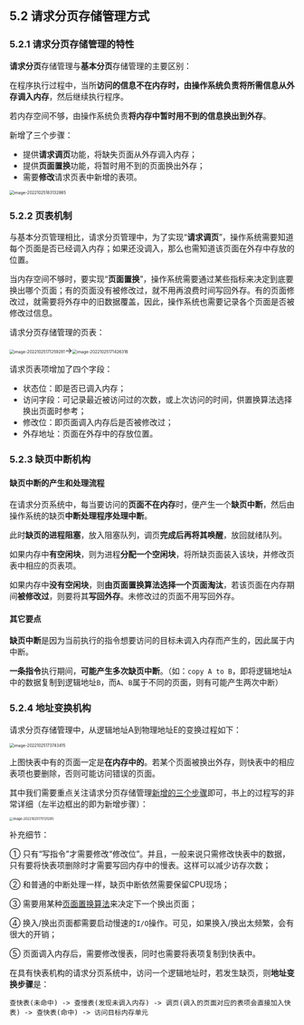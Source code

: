 ## 5.2 请求分页存储管理方式

### 5.2.1 请求分页存储管理的特性

**请求分页**存储管理与**基本分页**存储管理的主要区别：

在程序执行过程中，当所**访问的信息不在内存时，由操作系统负责将所需信息从外存调入内存**，然后继续执行程序。

若内存空间不够，由操作系统负责**将内存中暂时用不到的信息换出到外存**。

新增了三个步骤：

+ 提供**请求调页**功能，将缺失页面从外存调入内存；
+ 提供**页面置换**功能，将暂时用不到的页面换出外存；
+ 需要**修改**请求页表中新增的表项。

<img src="https://images.drshw.tech/images/notes/image-20221025183132865.png" alt="image-20221025183132865" style="zoom:50%;" />

### 5.2.2 页表机制

与基本分页管理相比，请求分页管理中，为了实现“**请求调页**”，操作系统需要知道每个页面是否已经调入内存；如果还没调入，那么也需知道该页面在外存中存放的位置。

当内存空间不够时，要实现“**页面置换**”，操作系统需要通过某些指标来决定到底要换出哪个页面；有的页面没有被修改过，就不用再浪费时间写回外存。有的页面修改过，就需要将外存中的旧数据覆盖，因此，操作系统也需要记录各个页面是否被修改过信息。

请求分页存储管理的页表：

<img src="https://images.drshw.tech/images/notes/image-20221025171259281.png" alt="image-20221025171259281" style="zoom:50%;" />→<img src="https://images.drshw.tech/images/notes/image-20221025171426316.png" alt="image-20221025171426316" style="zoom:50%;" />

请求页表项增加了四个字段：

+ 状态位：即是否已调入内存；
+ 访问字段：可记录最近被访问过的次数，或上次访问的时间，供置换算法选择换出页面时参考；
+ 修改位：即页面调入内存后是否被修改过；
+ 外存地址：页面在外存中的存放位置。

### 5.2.3 缺页中断机构

#### 缺页中断的产生和处理流程

在请求分页系统中，每当要访问的**页面不在内存**时，便产生一个**缺页中断**，然后由操作系统的缺页**中断处理程序处理中断**。

此时**缺页的进程阻塞**，放入阻塞队列，调页**完成后再将其唤醒**，放回就绪队列。

如果内存中**有空闲块**，则为进程**分配一个空闲块**，将所缺页面装入该块，并修改页表中相应的页表项。

如果内存中**没有空闲块**，则**由页面置换算法选择一个页面淘汰**，若该页面在内存期间**被修改过**，则要将其**写回外存**。未修改过的页面不用写回外存。

#### 其它要点

**缺页中断**是因为当前执行的指令想要访问的目标未调入内存而产生的，因此属于内中断。

**一条指令**执行期间，**可能产生多次缺页中断**。（如：`copy A to B`，即将逻辑地址`A`中的数据复制到逻辑地址`B`，而`A`、`B`属于不同的页面，则有可能产生两次中断）

### 5.2.4 地址变换机构

请求分页存储管理中，从逻辑地址A到物理地址E的变换过程如下：

<img src="https://images.drshw.tech/images/notes/image-20221025173743415.png" alt="image-20221025173743415" style="zoom:50%;" />

上图快表中有的页面一定是**在内存中的**。若某个页面被换出外存，则快表中的相应表项也要删除，否则可能访问错误的页面。

其中我们需要重点关注请求分页存储管理[新增的三个步骤](https://docs.drshw.tech/os/5/2/#521-%E8%AF%B7%E6%B1%82%E5%88%86%E9%A1%B5%E5%AD%98%E5%82%A8%E7%AE%A1%E7%90%86%E7%9A%84%E7%89%B9%E6%80%A7)即可，书上的过程写的非常详细（左半边框出的即为新增步骤）：

<img src="https://images.drshw.tech/images/notes/image-20221025175131285.png" alt="image-20221025175131285" style="zoom:40%;" />

补充细节：

① 只有“写指令”才需要修改“修改位”。并且，一般来说只需修改快表中的数据，只有要将快表项删除时才需要写回内存中的慢表。这样可以减少访存次数；

② 和普通的中断处理一样，缺页中断依然需要保留CPU现场；

③ 需要用某种[页面置换算法](https://docs.drshw.tech/os/5/3/)来决定下一个换出页面；

④ 换入/换出页面都需要启动慢速的`I/O`操作。可见，如果换入/换出太频繁，会有很大的开销；

⑤ 页面调入内存后，需要修改慢表，同时也需要将表项复制到快表中。

在具有快表机构的请求分页系统中，访问一个逻辑地址时，若发生缺页，则**地址变换步骤**是：

```
查快表(未命中) -> 查慢表(发现未调入内存) -> 调页(调入的页面对应的表项会直接加入快表) -> 查快表(命中) -> 访问目标内存单元
```

